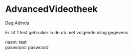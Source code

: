 # AdvancedVideotheek
Dag Adinda

Er zit 1 test gebruiker in de db met volgende inlog gegevens

naam: test <br>
paswoord: paswoord
